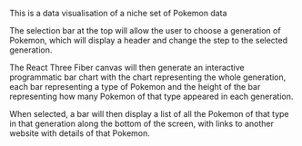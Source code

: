 This is a data visualisation of a niche set of Pokemon data

The selection bar at the top will allow the user to choose a generation of Pokemon, which will display a header and change the step to the selected generation.

The React Three Fiber canvas will then generate an interactive programmatic bar chart with the chart representing the whole generation, each bar representing a type of Pokemon and the height of the bar representing how many Pokemon of that type appeared in each generation.

When selected, a bar will then display a list of all the Pokemon of that type in that generation along the bottom of the screen, with links to another website with details of that Pokemon.